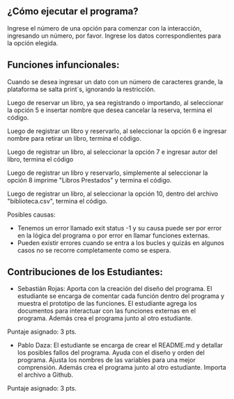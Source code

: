 ¿Cómo ejecutar el programa?
---------------------------

Ingrese el número de una opción para comenzar con la interacción, ingresando un número, por favor.
Ingrese los datos correspondientes para la opción elegida.

Funciones infuncionales:
-----------------------

Cuando se desea ingresar un dato con un número de caracteres grande, la plataforma se salta print´s, ignorando la restricción.

Luego de reservar un libro, ya sea registrando o importando, al seleccionar la opción 5 e insertar nombre que desea cancelar la reserva, termina el código.

Luego de registrar un libro y reservarlo, al seleccionar la opción 6 e ingresar nombre para retirar un libro, termina el código. 

Luego de registrar un libro, al seleccionar la opción 7 e ingresar autor del libro, termina el código

Luego de registrar un libro y reservarlo, simplemente al seleccionar la opción 8 imprime "Libros Prestados" y termina el código.

Luego de registrar un libro, al seleccionar la opción 10, dentro del archivo "biblioteca.csv", termina el código.

Posibles causas:

- Tenemos un error llamado exit status -1 y su causa puede ser por error en la lógica del programa o por error en llamar funciones externas.
- Pueden existir errores cuando se entra a los bucles y quizás en algunos casos no se recorre completamente como se espera.


Contribuciones de los Estudiantes:
----------------------------------

- Sebastián Rojas: Aporta con la creación del diseño del programa. El estudiante se encarga de comentar cada función dentro del programa y muestra el prototipo de las funciones. El estudiante agrega los documentos para interactuar con las funciones externas en el programa. Además crea el programa junto al otro estudiante.

Puntaje asignado: 3 pts.

- Pablo Daza: El estudiante se encarga de crear el README.md y detallar los posibles fallos del programa. Ayuda con el diseño y orden del programa. Ajusta los nombres de las variables para una mejor comprensión. Además crea el programa junto al otro estudiante. Importa el archivo a Github.

Puntaje asignado: 3 pts.
